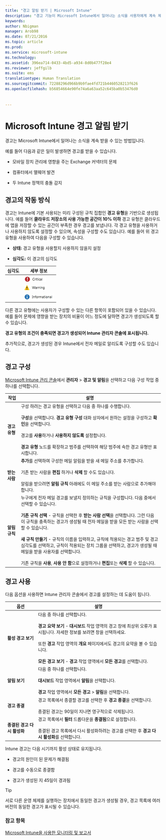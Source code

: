 ```yaml
---
title: "경고 알림 받기 | Microsoft Intune"
description: "경고 기능이 Microsoft Intune에서 일어나는 소식을 사용자에게 계속 제공하는 방법을 알아봅니다."
keywords: 
author: Nbigman
manager: Arob98
ms.date: 07/21/2016
ms.topic: article
ms.prod: 
ms.service: microsoft-intune
ms.technology: 
ms.assetid: 396ea714-0433-4bd5-a934-8d0b477f28e4
ms.reviewer: jeffgilb
ms.suite: ems
translationtype: Human Translation
ms.sourcegitcommit: 72288296d966b9b9fae4fd721b4460528213f626
ms.openlocfilehash: b56854664e90fe74a6a63aa52c645ba0b53476d0


---
```


# Microsoft Intune 경고 알림 받기
경고는 Microsoft Intune에서 일어나는 소식을 계속 받을 수 있는 방법입니다.

예를 들어 다음과 같은 일이 발생하면 경고를 받을 수 있습니다.

-   모바일 장치 관리에 영향을 주는 Exchange 커넥터의 문제

-   컴퓨터에서 맬웨어 발견

-   두 Intune 정책의 충돌 감지


## 경고의 작동 방식
경고는 Intune에 기본 사용되는 미리 구성된 규칙 집합인 **경고 유형**을 기반으로 생성됩니다. 예를 들어 **클라우드 저장소의 사용 가능한 공간이 10% 이하** 경고 유형은 클라우드에 앱을 저장할 수 있는 공간이 부족한 경우 경고를 보냅니다. 각 경고 유형을 사용하거나 사용하지 않도록 설정할 수 있으며, 속성을 구성할 수도 있습니다. 예를 들어 위 경고 유형을 사용하여 다음을 구성할 수 있습니다.

-   **상태:** 경고 유형을 사용할지 사용하지 않을지 설정

-   **심각도:** 이 경고의 심각도


|심각도|세부 정보|
|--------|-------|
    |![중요한 경고](../media/Critical-Alert.jpg)|최대한 빨리 조사해야 하는 심각한 문제를 나타냅니다. 예를 들어 컴퓨터에서 맬웨어가 발견된 경우를 들 수 있습니다.|
    |![경고 경고](../media/Warning-Alert.jpg)|지금은 심각하지 않지만, 방치할 경우 심각해질 수 있는 문제를 나타냅니다. 예를 들어 보안 업데이트가 설치 대기 중인 경우를 들 수 있습니다.|
    |![정보 제공 알림](../media/Informational-Alert.jpg)|운영에 치명적이지 않은 정보성 경고임을 나타냅니다. 예를 들어 새 버전의 Exchange 커넥터를 사용할 수 있다는 정보의 경우를 들 수 있습니다.|

다른 경고 유형에는 사용자가 구성할 수 있는 다른 항목이 포함되어 있을 수 있습니다. 예를 들어 문제에 영향을 받는 장치의 비율이 어느 정도에 달하면 경고가 생성되도록 할 수 있습니다.

**경고 유형의 조건이 충족되면 경고가 생성되어 Intune 관리자 콘솔에 표시됩니다.**

추가적으로, 경고가 생성된 경우 Intune에서 전자 메일로 알리도록 구성할 수도 있습니다.

## 경고 구성
[Microsoft Intune 관리 콘솔](https://manage.microsoft.com)에서 **관리자** &gt; **경고 및 알림**을 선택하고 다음 구성 작업 중 하나를 선택합니다.

|작업|설명|
|--------|---------------|
|**경고 유형**|구성 하려는 경고 유형을 선택하고 다음 중 하나를 수행합니다.<br /><br />**구성**을 선택합니다. **경고 유형 구성** 대화 상자에서 원하는 설정을 구성하고 **확인**을 선택합니다.<br /><br />경고를 **사용**하거나 **사용하지 않도록** 설정합니다.<br /><br />**경고 유형** 노드를 확장하고 범주를 선택하여 해당 범주에 속한 경고 유형만 표시합니다.|
|**받는 사람**|**추가**를 선택하여 구성한 메일 알림을 받을 새 메일 주소를 추가합니다.<br /><br />기존 받는 사람을 **편집** 하거나 **삭제** 할 수도 있습니다.<br /><br />알림을 받으려면 **알림 규칙** 아래에도 이 메일 주소를 받는 사람으로 추가해야 합니다.|
|**알림 규칙**|누구에게 전자 메일 경고를 보낼지 정의하는 규칙을 구성합니다. 다음 중에서 선택할 수 있습니다.<br /><br />**기존 규칙 선택** - 규칙을 선택한 후 **받는 사람 선택**을 선택합니다. 그런 다음 이 규칙을 충족하는 경고가 생성될 때 전자 메일을 받을 모든 받는 사람을 선택할 수 있습니다.<br /><br />**새 규칙 만들기** - 규칙의 이름을 입력하고, 규칙에 적용되는 경고 범주 및 경고 심각도를 선택하고, 규칙이 적용되는 장치 그룹을 선택하고, 경고가 생성될 때 메일을 받을 사용자를 선택합니다.<br /><br />기존 규칙을 **사용**, **사용 안 함**으로 설정하거나 **편집**또는 **삭제** 할 수 있습니다.|

## 경고 사용
다음 옵션을 사용하면 Intune 관리자 콘솔에서 경고를 설정하는 데 도움이 됩니다.

|옵션|설명|
|----------|---------------|
|**활성 경고 보기**|다음 중 하나를 선택합니다.<br /><br />**경고 요약 보기** - **대시보드** 작업 영역의 경고 창에 최상위 오류가 표시됩니다. 자세한 정보를 보려면 창을 선택하세요.<br /><br />또한 **경고** 작업 영역의 **개요** 페이지에서도 경고의 요약을 볼 수 있습니다.<br /><br />**모든 경고 보기** - **경고** 작업 영역에서 **모든 경고**를 선택합니다.|
|**알림 보기**|다음 중 하나를 선택합니다.<br /><br />**대시보드** 작업 영역에서 **알림**을 선택합니다.<br /><br />**경고** 작업 영역에서 **모든 경고** &gt; **알림**을 선택합니다.|
|**경고 종결**|경고 목록에서 종결할 경고를 선택한 후 **경고 종결**을 선택합니다.<br /><br />종결된 경고는 90일이 지나면 영구적으로 삭제됩니다.|
|**종결된 경고 다시 활성화**|경고 목록에서 **필터** 드롭다운을 **종결됨**으로 설정합니다.<br /><br />종결된 경고 목록에서 다시 활성화하려는 경고를 선택한 후 **경고 다시 활성화**를 선택합니다.|
Intune 경고는 다음 시기까지 활성 상태로 유지됩니다.

-   경고의 원인이 된 문제가 해결됨

-   경고를 수동으로 종결함

-   경고가 생성된 지 45일이 경과됨

> [!TIP]
> 서로 다른 운영 체제를 실행하는 장치에서 동일한 경고가 생성될 경우, 경고 목록에 여러 버전의 동일한 경고가 표시될 수 있습니다.

### 참고 항목
[Microsoft Intune을 사용한 모니터링 및 보고서](monitoring-and-reports-with-microsoft-intune.md)



<!--HONumber=Jul16_HO3-->


